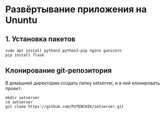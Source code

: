 # Развёртывание приложения на Ununtu

## 1. Установка пакетов
```
sudo apt install python3 python3-pip nginx gunicorn
pip install flask
```

## Клонирование git-репозитория
В домашней директории создать папку setserver, и в ней клонировать проект:
```
mkdir setserver
cd setserver
git clone https://github.com/PUTENCHIK/setserver.git
```
